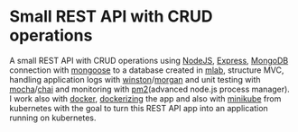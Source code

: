 # Small REST API with CRUD operations

A small REST API with CRUD operations using <a href="https://nodejs.org/en/">NodeJS</a>, <a href="http://expressjs.com/">Express</a>, <a href="https://www.mongodb.com/">MongoDB</a> connection with <a href="http://mongoosejs.com/">mongoose</a> to a database created in <a href="https://mlab.com/">mlab</a>, structure MVC, handling application logs with <a href="https://www.npmjs.com/package/winston">winston</a>/<a href="https://www.npmjs.com/package/morgan">morgan</a> and unit testing with <a href="https://www.npmjs.com/package/mocha">mocha</a>/<a href="https://www.npmjs.com/package/chai">chai</a> and monitoring with <a href="http://pm2.keymetrics.io/">pm2</a>(advanced node.js process manager).
I work also with <a href="https://www.docker.com/">docker</a>, <a href="https://nodejs.org/en/docs/guides/nodejs-docker-webapp/">dockerizing</a> the app and also with <a href="https://kubernetes.io/docs/tutorials/hello-minikube/#create-your-node-js-application">minikube</a> from kubernetes with the goal to turn this REST API app into an application running on kubernetes.